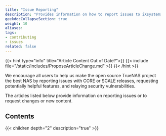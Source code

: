 ```yaml
---
title: "Issue Reporting"
description: "Provides information on how to report issues to iXsystems."
geekdocCollapseSection: true
weight: 10
aliases:
tags:
- contributing
- issues
related: false
---
```


{{< hint type="info" title="Article Content Out of Date?">}}
{{< include file="/static/includes/ProposeArticleChange.md" >}}
{{< /hint >}}

We encourage all users to help us make the open source TrueNAS project the best NAS by reporting issues with CORE or SCALE releases, requesting potentially helpful features, and relaying security vulnerabilities.  

The articles listed below provide information on reporting issues or to request changes or new content.

<div class="noprint">

## Contents

{{< children depth="2" description="true" >}}

</div>
